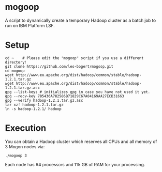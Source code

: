 mogoop
======

A script to dynamically create a temporary Hadoop cluster as a batch job to run on IBM Platform LSF.

Setup
=====

	cd ~	# Please edit the "mogoop" script if you use a different directory!
	git clone https://github.com/leo-bogert/mogoop.git
	cd mogoop
	wget http://www.eu.apache.org/dist/hadoop/common/stable/hadoop-1.2.1.tar.gz
	wget http://www.eu.apache.org/dist/hadoop/common/stable/hadoop-1.2.1.tar.gz.asc
	gpg --list-keys # initializes gpg in case you have not used it yet.
	gpg --recv-key 785436A782586B71829C67A04169AA27ECB31663
	gpg --verify hadoop-1.2.1.tar.gz.asc
	tar xzf hadoop-1.2.1.tar.gz
	ln -s hadoop-1.2.1/ hadoop

Execution
=========

You can obtain a Hadoop cluster which reserves all CPUs and all memory of 3 Mogon nodes via:

	./mogoop 3
	
Each node has 64 processors and 115 GB of RAM for your processing.